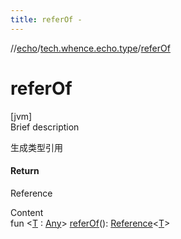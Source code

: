 ```yaml
---
title: referOf -
---
```

//[echo](../index.md)/[tech.whence.echo.type](index.md)/[referOf](refer-of.md)



# referOf  
[jvm]  
Brief description  


生成类型引用



#### Return  


Reference<T>

  
Content  
fun <[T](refer-of.md) : [Any](https://kotlinlang.org/api/latest/jvm/stdlib/kotlin/-any/index.html)> [referOf](refer-of.md)(): [Reference](-reference/index.md)<[T](refer-of.md)>  



